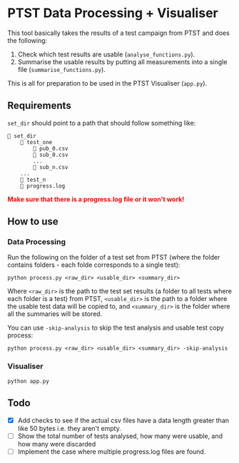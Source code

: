# PTST Data Processing + Visualiser

This tool basically takes the results of a test campaign from PTST and does the following:

1. Check which test results are usable (`analyse_functions.py`).
2. Summarise the usable results by putting all measurements into a single file (`summarise_functions.py`).

This is all for preparation to be used in the PTST Visualiser (`app.py`).

## Requirements
`set_dir` should point to a path that should follow something like:
```
📁 set_dir
    📁 test_one
        📄 pub_0.csv
        📄 sub_0.csv
        ...
        📄 sub_n.csv
    ...
    📁 test_n
    📄 progress.log
```

<span style="color: red;">**Make sure that there is a progress.log file or it won't work!**</span>

## How to use

### Data Processing
Run the following on the folder of a test set from PTST (where the folder contains folders - each folde corresponds to a single test):

```
python process.py <raw_dir> <usable_dir> <summary_dir>
```

Where `<raw_dir>` is the path to the test set results (a folder to all tests where each folder is a test) from PTST, `<usable_dir>` is the path to a folder where the usable test data will be copied to, and `<summary_dir>` is the folder where all the summaries will be stored.

You can use `-skip-analysis` to skip the test analysis and usable test copy process:

```
python process.py <raw_dir> <usable_dir> <summary_dir> -skip-analysis
```

### Visualiser

```
python app.py
```

## Todo
- [x] Add checks to see if the actual csv files have a data length greater than like 50 bytes i.e. they aren't empty.
- [ ] Show the total number of tests analysed, how many were usable, and how many were discarded
- [ ] Implement the case where multiple progress.log files are found.
